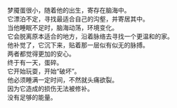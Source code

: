 梦魇蛋很小，随着他的出生，寄存在脑海中。  
它漂泊不定，寻找最适合自己的沟壑，并寄居其中。  
当他睡眠不足时，脑海动荡，环境变化。  
它会脱离原本适合的地方，沿着脉络去寻找一个更温和的家。  
他补觉了，它沉下来，贴着那一层似有似无的脉搏。  
两者都觉得更加的安心。  
终于有一天，蛋碎。  
它开始玩耍，开始“破坏”。  
他必须睡满一定时间，不然就头痛欲裂。  
因为它造成的损伤无法被修补。   
没有足够的能量。  
